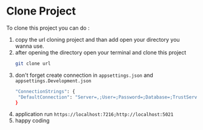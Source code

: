 # Clone Project

To clone this project you can do :

1. copy the url cloning project and than add open your directory you wanna use.
2. after opening the directory open your terminal and clone this project
   ```bash
   git clone url
   ```
4. don't forget create connection in `appsettings.json` and `appsettings.Development.json`
   ```bash
   "ConnectionStrings": {
    "DefaultConnection": "Server=,;User=;Password=;Database=;TrustServerCertificate=True"
   }
   ```
5. application run `https://localhost:7216;http://localhost:5021`
6. happy coding
